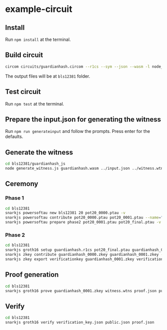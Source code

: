 # example-circuit

## Install

Run `npm install` at the terminal.

## Build circuit

```bash
circom circuits/guardianhash.circom --r1cs --sym --json --wasm -l node_modules -o bls12381 --prime bls12381
```

The output files will be at `bls12381` folder.

## Test circuit

Run `npm test` at the terminal.

## Prepare the input.json for generating the witness

Run `npm run generateinput` and follow the prompts. Press enter for the defaults.

## Generate the witness

```bash
cd bls12381/guardianhash_js
node generate_witness.js guardianhash.wasm ../input.json ../witness.wtns
```

## Ceremony

### Phase 1

```bash
cd bls12381
snarkjs powersoftau new bls12381 20 pot20_0000.ptau -v
snarkjs powersoftau contribute pot20_0000.ptau pot20_0001.ptau --name="First contribution" -v
snarkjs powersoftau prepare phase2 pot20_0001.ptau pot20_final.ptau -v
```

### Phase 2

```bash
cd bls12381
snarkjs groth16 setup guardianhash.r1cs pot20_final.ptau guardianhash_0000.zkey
snarkjs zkey contribute guardianhash_0000.zkey guardianhash_0001.zkey --name="1st Contributor Name" -v
snarkjs zkey export verificationkey guardianhash_0001.zkey verification_key.json
```

## Proof generation

```bash
cd bls12381
snarkjs groth16 prove guardianhash_0001.zkey witness.wtns proof.json public.json
```

## Verify

```bash
cd bls12381
snarkjs groth16 verify verification_key.json public.json proof.json
```
